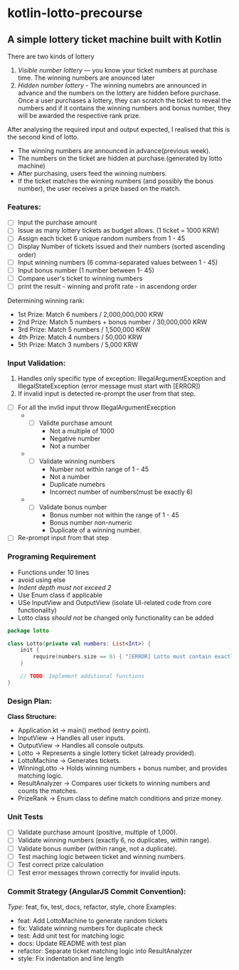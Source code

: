 # kotlin-lotto-precourse

## A simple lottery ticket machine built with Kotlin

There are two kinds of lottery 
1. *Visible number lottery* — you know your ticket numbers at purchase time. The winning numbers are anounced later
2. *Hidden number lottery* - The winning numebrs are announced in advance and the numbers on the lottery are hidden before purchase. Once a user purchases a lottery, they can scratch the ticket to reveal the numbers and if it contains the winning numbers and bonus number, they will be awarded the respective rank prize.

After analysing the required input and output expected, I realised that this is the second kind of lotto.
* The winning numbers are announced in advance(previous week).
* The numbers on the ticket are hidden at purchase.(generated by lotto machine)
* After purchasing, users feed the winning numbers.
* If the ticket matches the winning numbers (and possibly the bonus number), the user receives a prize based on the match.

### Features:

- [ ] Input the purchase amount 
- [ ] Issue as many lottery tickets as budget allows. (1 ticket = 1000 KRW)
- [ ] Assign each ticket 6 unique random numbers from 1 - 45
- [ ] Display Number of tickets issued and their numbers (sorted ascending order)
- [ ] Input winning numbers (6 comma-separated values between 1 - 45)
- [ ] Input bonus number (1 number between 1- 45)
- [ ] Compare user's ticket to winning numbers
- [ ] print the result - winning and profit rate - in ascendong order

Determining winning rank:
* 1st Prize: Match 6 numbers / 2,000,000,000 KRW
* 2nd Prize: Match 5 numbers + bonus number / 30,000,000 KRW
* 3rd Prize: Match 5 numbers / 1,500,000 KRW
* 4th Prize: Match 4 numbers / 50,000 KRW
* 5th Prize: Match 3 numbers / 5,000 KRW

### Input Validation:

1. Handles only specific type of exception: IllegalArgumentException and IllegalStateException (error message must start with [ERROR])
2. If invalid input is detected re-prompt the user from that step.


- [ ] For all the invlid input throw IllegalArgumentExecption
	* - [ ] Validte purchase amount
		* Not a multiple of 1000
		* Negative number
		* Not a number
	* - [ ] Validate winning numbers
		* Number not within range of 1 - 45
		* Not a number
		* Duplicate numebrs
		* Incorrect number of numbers(must be exactly 6) 
	* - [ ] Validate bonus number
		* Bonus number not within the range of 1 - 45
		* Bonus number non-numeric
		* Duplicate of a winning number.
- [ ] Re-prompt input from that step

### Programing Requirement
* Functions under 10 lines
* avoid using else
* *Indent depth must not exceed 2*
* Use Enum class if applicable
* USe InputView and OutputView (isolate UI-related code from core functionality)
* Lotto class *should not* be changed only functionality can be added

```Kotlin
package lotto

class Lotto(private val numbers: List<Int>) {
    init {
        require(numbers.size == 6) { "[ERROR] Lotto must contain exactly 6 numbers." }
    }

    // TODO: Implement additional functions
}
```

### Design Plan:
**Class Structure:**
* Application.kt → main() method (entry point).
* InputView → Handles all user inputs.
* OutputView → Handles all console outputs.
* Lotto → Represents a single lottery ticket (already provided).
* LottoMachine → Generates tickets.
* WinningLotto → Holds winning numbers + bonus number, and provides matching logic.
* ResultAnalyzer → Compares user tickets to winning numbers and counts the matches.
* PrizeRank → Enum class to define match conditions and prize money.

### Unit Tests
- [ ] Validate purchase amount (positive, multiple of 1,000).
- [ ] Validate winning numbers (exactly 6, no duplicates, within range).
- [ ] Validate bonus number (within range, not a duplicate).
- [ ] Test maching logic between ticket and winning numbers.
- [ ] Test correct prize calculation
- [ ] Test error messages thrown correctly for invalid inputs.

### Commit Strategy (AngularJS Commit Convention):
*Type*: feat, fix, test, docs, refactor, style, chore
Examples:
* feat: Add LottoMachine to generate random tickets
* fix: Validate winning numbers for duplicate check
* test: Add unit test for matching logic
* docs: Update README with test plan
* refactor: Separate ticket matching logic into ResultAnalyzer
* style: Fix indentation and line length 